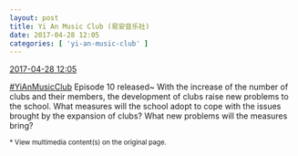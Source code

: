 ```yaml
---
layout: post
title: Yi An Music Club (易安音乐社)
date: 2017-04-28 12:05
categories: [ 'yi-an-music-club' ]
---
```


<div class="weibo-info">
  <a href="http://weibo.com/6094546964/F0CtMClRl">2017-04-28 12:05</a>
</div>

[#YiAnMusicClub](http://weibo.com/p/100808beae2e3e05b17b64f63ebedca39f19b2) Episode 10 released~ With the increase of the number of clubs and their members, the development of clubs raise new problems to the school. What measures will the school adopt to cope with the issues brought by the expansion of clubs? What new problems will the measures bring?

<!-- more -->

<small>* View multimedia content(s) on the original page.</small>
